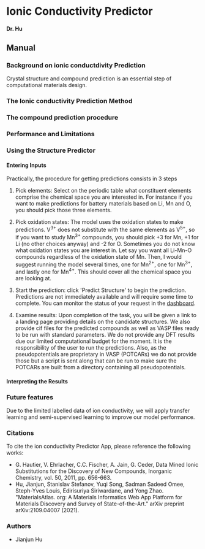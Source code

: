 
# Ionic Conductivity Predictor
#### Dr. Hu


## Manual

### Background on ionic conductdivity Prediction

Crystal structure and compound prediction is an essential step of computational materials
design.


### The Ionic conductivity Prediction Method


### The compound prediction procedure



### Performance and Limitations

### Using the Structure Predictor

#### Entering Inputs

Practically, the procedure for getting predictions consists in 3 steps

1. Pick elements: Select on the periodic table what constituent elements comprise the chemical space you are interested in.
   For instance if you want to make predictions for battery materials based on Li, Mn and O, you should pick those three elements.

2. Pick oxidation states: The model uses the oxidation states to make predictions.
   V<sup>3+</sup> does not substitute with the same elements as V<sup>5+</sup>, so if you want to study Mn<sup>3+</sup> compounds, you should pick +3 for Mn, +1 for Li (no other choices anyway) and -2 for O.
   Sometimes you do not know what oxidation states you are interest in.
   Let say you want all Li-Mn-O compounds regardless of the oxidation state of Mn.
   Then, I would suggest running the model several times, one for Mn<sup>2+</sup>, one for Mn<sup>3+</sup>, and lastly one for Mn<sup>4+</sup>.
   This should cover all the chemical space you are looking at.

3. Start the prediction: click 'Predict Structure' to begin the prediction.
   Predictions are not immediately available and will require some time to complete.
   You can monitor the status of your request in the [dashboard](https://materialsproject.org/dashboard).

4. Examine results: Upon completion of the task, you will be given a link to a landing page providing details on the candidate structures.
   We also provide cif files for the predicted compounds as well as VASP files ready to be run with standard parameters.
   We do not provide any DFT results due our limited computational budget for the moment.
   It is the responsibility of the user to run the predictions.
   Also, as the pseudopotentials are proprietary in VASP (POTCARs) we do not provide those but a script is sent along that can be run to make sure the POTCARs are built from a directory containing all pseudopotentials.

#### Interpreting the Results




### Future features

Due to the limited labelled data of ion conductivity, we will apply transfer learning and semi-supervised learning to improve our model performance. 

### Citations

To cite the ion conductivity Predictor App, please reference the following works:

- G. Hautier, V. Ehrlacher, C.C. Fischer, A. Jain, G. Ceder, Data Mined Ionic Substitutions for the Discovery of New Compounds, Inorganic Chemistry, vol. 50, 2011, pp. 656-663.
- Hu, Jianjun, Stanislav Stefanov, Yuqi Song, Sadman Sadeed Omee, Steph-Yves Louis, Edirisuriya Siriwardane, and Yong Zhao. "MaterialsAtlas. org: A Materials Informatics Web App Platform for Materials Discovery and Survey of State-of-the-Art." arXiv preprint arXiv:2109.04007 (2021).


[^1]: Wang, Chuhong, Koutarou Aoyagi, Pandu Wisesa, and Tim Mueller. "Lithium ion conduction in cathode coating materials from on-the-fly machine learning." Chemistry of Materials 32, no. 9 (2020): 3741-3752.
[^2]: Lv, Chade, Xin Zhou, Lixiang Zhong, Chunshuang Yan, Madhavi Srinivasan, Zhi Wei Seh, Chuntai Liu et al. "Machine Learning: An Advanced Platform for Materials Development and State Prediction in Lithium‐Ion Batteries." Advanced Materials (2021): 2101474.
[^3]: Xu, Yijie, Yun Zong, and Kedar Hippalgaonkar. "Machine learning-assisted cross-domain prediction of ionic conductivity in sodium and lithium-based superionic conductors using facile descriptors." Journal of Physics Communications 4, no. 5 (2020): 055015.
[^4]: Zhao, Qian, Maxim Avdeev, Liquan Chen, and Siqi Shi. "Machine learning prediction of activation energy in cubic Li-argyrodites with hierarchically encoding crystal structure-based (HECS) descriptors." Science Bulletin (2021).
[^5]: Shao, Hui, Jiansu Pu, Yanlin Zhu, Boyang Gao, Zhengguo Zhu, and Yunbo Rao. "Visual Analysis on Machine Learning Assisted Prediction of Ionic Conductivity for Solid-State Electrolytes." In 2021 IEEE 14th Pacific Visualization Symposium (PacificVis), pp. 1-5. IEEE, 2021.
[^6] Priya, Pikee, and N. R. Aluru. "Accelerated design and discovery of perovskites with high conductivity for energy applications through machine learning." npj Computational Materials 7, no. 1 (2021): 1-12.

### Authors

- Jianjun Hu
